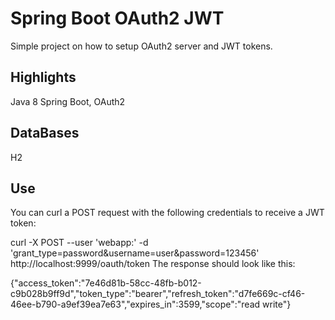 # Spring Boot OAuth2 JWT 

Simple project on how to setup OAuth2 server and JWT tokens.

## Highlights
Java 8
Spring Boot, OAuth2

## DataBases
H2

## Use

You can curl a POST request with the following credentials to receive a JWT token:

curl -X POST --user 'webapp:' -d 'grant_type=password&username=user&password=123456' http://localhost:9999/oauth/token
The response should look like this:

{"access_token":"7e46d81b-58cc-48fb-b012-c9b028b9ff9d","token_type":"bearer","refresh_token":"d7fe669c-cf46-46ee-b790-a9ef39ea7e63","expires_in":3599,"scope":"read write"}
